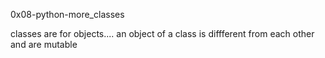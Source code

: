 0x08-python-more_classes

classes are for objects.... 
an object of a class is diffferent from each other and are mutable
